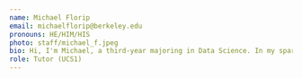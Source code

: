 ```yaml
---
name: Michael Florip
email: michaelflorip@berkeley.edu
pronouns: HE/HIM/HIS
photo: staff/michael_f.jpeg
bio: Hi, I'm Michael, a third-year majoring in Data Science. In my spare time, I enjoy trying new restaurants and going to music events.
role: Tutor (UCS1)
---
```

